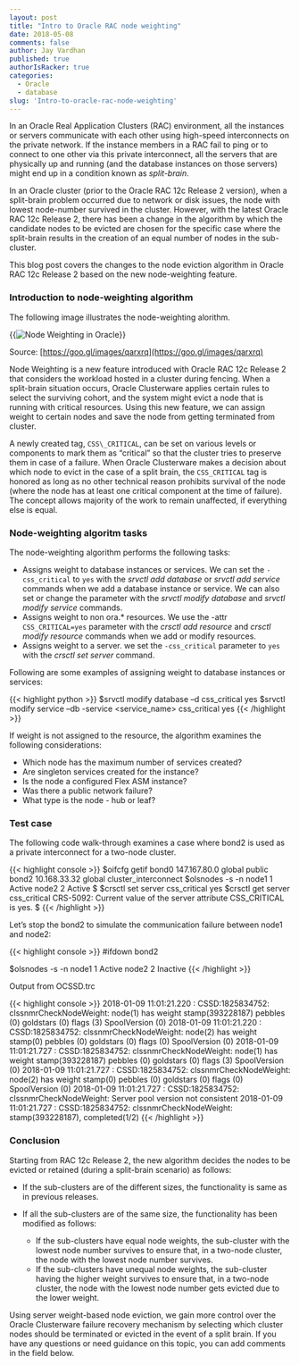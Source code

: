 ```yaml
---
layout: post
title: "Intro to Oracle RAC node weighting"
date: 2018-05-08
comments: false
author: Jay Vardhan
published: true
authorIsRacker: true
categories:
  - Oracle
  - database
slug: 'Intro-to-oracle-rac-node-weighting' 
---
```

In an Oracle Real Application Clusters (RAC) environment, all the
instances or servers communicate with each other using high-speed interconnects
on the private network. If the instance members in a RAC fail to ping or to
connect to one other via this private interconnect, all the servers that are
physically up and running (and the database instances on those servers) might
end up in a condition known as *split-brain*.

<!--more-->

In an Oracle cluster (prior to the Oracle RAC 12c Release 2 version), when a
split-brain problem occurred due to network or disk issues, the node with lowest
node-number survived in the cluster. However, with the latest Oracle RAC 12c
Release 2, there has been a change in the algorithm by which the candidate
nodes to be evicted are chosen for the specific case where the split-brain
results in the creation of an equal number of nodes in the sub-cluster.

This blog post covers the changes to the node eviction algorithm in Oracle
RAC 12c Release 2 based on the new node-weighting feature.

### Introduction to node-weighting algorithm

The following image illustrates the node-weighting alorithm.

{{<image src="NodeWeightinginOracle.png" title="Node Weighting in Oracle" alt="Node Weighting in Oracle">}}

Source: [https://goo.gl/images/qarxrq](https://goo.gl/images/qarxrq)

Node Weighting is a new feature introduced with Oracle RAC 12c Release 2 that
considers the workload hosted in a cluster during fencing. When a split-brain
situation occurs, Oracle Clusterware applies certain rules to select the
surviving cohort, and the system might evict a node that is running with critical
resources. Using this new feature, we can assign weight to certain nodes and
save the node from getting terminated from cluster.

A newly created tag, `CSS\_CRITICAL`, can be set on various levels or components
to mark them as “critical” so that the cluster tries to preserve them in case
of a failure. When Oracle Clusterware makes a decision about which node to evict
in the case of a split brain, the `CSS_CRITICAL` tag is honored as long as no
other technical reason prohibits survival of the node (where the node has at
least one critical component at the time of failure). The concept allows majority
of the work to remain unaffected, if everything else is equal.

### Node-weighting algoritm tasks

The node-weighting algorithm performs the following tasks:

- Assigns weight to database instances or services. We can set the `-css_critical`
  to `yes` with the *srvctl add database* or *srvctl add service* commands when
  we add a database instance or service. We can also set or change the parameter
  with the *srvctl modify database* and *srvctl modify service* commands.
- Assigns weight to non ora.* resources. We use the -attr `CSS_CRITICAL=yes`
  parameter with the *crsctl add resource* and *crsctl modify resource* commands
  when we add or modify resources.
- Assigns weight to a server. we set the `-css_critical` parameter to `yes`
  with the *crsctl set server* command.

Following are some examples of assigning weight to database instances or services:

{{< highlight python >}}
$srvctl modify database –d <dbname> css\_critical yes
$srvctl modify service  –db  <dbname> -service <service_name> css_critical yes
{{< /highlight >}}

If weight is not assigned to the resource, the algorithm examines the following
considerations:

- Which node has the maximum number of services created?
- Are singleton services created for the instance?
- Is the node a configured Flex ASM instance?
- Was there a public network failure?
- What type is the node - hub or leaf?

### Test case

The following code walk-through examines a case where bond2 is used as a
private interconnect for a two-node cluster.


{{< highlight console >}}
$oifcfg getif
bond0  147.167.80.0  global  public
bond2  10.168.33.32  global  cluster\_interconnect
$olsnodes -s -n
node1   1       Active
node2   2       Active
$
$crsctl set server css\_critical yes
$crsctl get server css\_critical
CRS-5092: Current value of the server attribute CSS_CRITICAL is yes.
$
{{< /highlight >}}

Let’s stop the bond2 to simulate the communication failure between node1 and node2:

{{< highlight console >}}
#ifdown bond2

$olsnodes -s -n
node1   1       Active
node2   2       Inactive
{{< /highlight >}}

Output from OCSSD.trc

{{< highlight console >}}
2018-01-09 11:01:21.220 :    CSSD:1825834752: clssnmrCheckNodeWeight: node(1) has weight stamp(393228187) pebbles (0) goldstars (0) flags (3) SpoolVersion (0)
2018-01-09 11:01:21.220 :    CSSD:1825834752: clssnmrCheckNodeWeight: node(2) has weight stamp(0) pebbles (0) goldstars (0) flags (0) SpoolVersion (0)
2018-01-09 11:01:21.727 :    CSSD:1825834752: clssnmrCheckNodeWeight: node(1) has weight stamp(393228187) pebbles (0) goldstars (0) flags (3) SpoolVersion (0)
2018-01-09 11:01:21.727 :    CSSD:1825834752: clssnmrCheckNodeWeight: node(2) has weight stamp(0) pebbles (0) goldstars (0) flags (0) SpoolVersion (0)
2018-01-09 11:01:21.727 :    CSSD:1825834752: clssnmrCheckNodeWeight: Server pool version not consistent
2018-01-09 11:01:21.727 :    CSSD:1825834752: clssnmrCheckNodeWeight: stamp(393228187), completed(1/2)
{{< /highlight >}}

### Conclusion

Starting from RAC 12c Release 2, the new algorithm decides the nodes to be
evicted or retained (during a split-brain scenario) as follows:

- If the sub-clusters are of the different sizes, the functionality is same as in previous releases.

- If all the sub-clusters are of the same size, the functionality has been modified as follows:

  - If the sub-clusters have equal node weights, the sub-cluster with the
    lowest node number survives to ensure that, in a two-node cluster, the
    node with the lowest node number survives.
  - If the sub-clusters have unequal node weights, the sub-cluster having the
    higher weight survives to ensure that, in a two-node cluster, the node with
    the lowest node number gets evicted due to the lower weight.

Using server weight-based node eviction, we gain more control over the Oracle
Clusterware failure recovery mechanism by selecting which cluster nodes should
be terminated or evicted in the event of a split brain. If you have any
questions or need guidance on this topic, you can add  comments in the field below.

